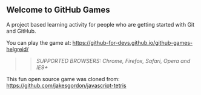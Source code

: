 ## Welcome to GitHub Games

A project based learning activity for people who are getting started with Git and GitHub.

You can play the game at: https://github-for-devs.github.io/github-games-helgreid/

>> _*SUPPORTED BROWSERS*: Chrome, Firefox, Safari, Opera and IE9+_

This fun open source game was cloned from: https://github.com/jakesgordon/javascript-tetris
